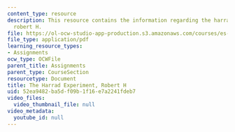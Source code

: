 ```yaml
---
content_type: resource
description: This resource contains the information regarding the harrad experiment,
  robert H.
file: https://ol-ocw-studio-app-production.s3.amazonaws.com/courses/es-291-learning-seminar-experiments-in-education-spring-2003/52ea9482ba5df09b1f16e7a2241fdeb7_MITES_291S03_14.pdf
file_type: application/pdf
learning_resource_types:
- Assignments
ocw_type: OCWFile
parent_title: Assignments
parent_type: CourseSection
resourcetype: Document
title: The Harrad Experiment, Robert H
uid: 52ea9482-ba5d-f09b-1f16-e7a2241fdeb7
video_files:
  video_thumbnail_file: null
video_metadata:
  youtube_id: null
---
```

